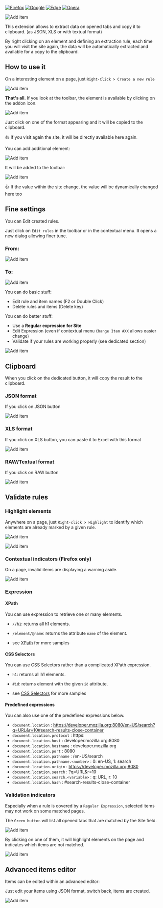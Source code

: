 [![Firefox](https://img.shields.io/badge/Firefox-install--addon-FF7139?style=flat-square&logo=Mozilla%20Firefox)](https://addons.mozilla.org/fr/firefox/addon/extract-data)
[![Google](https://img.shields.io/badge/Chrome-install--addon-4285F4?style=flat-square&logoColor=64a0ff&logo=Google%20Chrome)](https://chrome.google.com/webstore/detail/extract-data/dgojclpdbgnpjclhimcldkapkgnmjbcb)
[![Edge](https://img.shields.io/badge/Edge-install--addon-0078D7?style=flat-square&logoColor=348cee&logo=Microsoft%20Edge)](https://microsoftedge.microsoft.com/addons/detail/kepgpcbkfghmiilchbdgkmagoiimbgep)
[![Opera](https://img.shields.io/badge/Opera-install--addon-FF1B2D?style=flat-square&logoColor=FF1B2D&logo=Opera)](https://addons.opera.com/fr/extensions/details/extract-data/)

![Add item](images/ad-640x248.png)

This extension allows to extract data on opened tabs and copy it to clipboard. (as JSON, XLS or with textual format)

By right clicking on an element and defining an extraction rule, each time you will visit the site again, the data will be automatically extracted and available for a copy to the clipboard.

## How to use it

On a interesting element on a page, just `Right-Click > Create a new rule`

![Add item](images/create-rule.png)

**That's all.** If you look at the toolbar, the element is available by clicking on the addon icon.

![Add item](images/popup-account-raw.png)

Just click on one of the format appearing and it will be copied to the clipboard.

:thumbsup: If you visit again the site, it will be directly available here again.

You can add additional element: 

![Add item](images/add-item.png)

It will be added to the toolbar: 

![Add item](images/add-rule-item.png)

:thumbsup: If the value within the site change, the value will be dynamically changed here too

## Fine settings

You can Edit created rules.

Just click on `Edit rules` in the toolbar or in the contextual menu. It opens a new dialog allowing finer tune.

### From:

![Add item](images/edit-rule-account-raw.png)

### To:

![Add item](images/edit-rule-account.png)

You can do basic stuff:
- Edit rule and item names (F2 or Double Click)
- Delete rules and items (Delete key)

You can do better stuff:
- Use a **Regular expression for Site**
- Edit Expression (even if contextual menu `Change Item #XX` allows easier change)
- Validate if your rules are working properly (see dedicated section)

![Add item](images/popup-account.png)

## Clipboard

When you click on the dedicated button, it will copy the result to the clipboard.

### JSON format

If you click on JSON button

![Add item](images/export-account-json.png)

### XLS format

If you click on XLS button, you can paste it to Excel with this format

![Add item](images/export-account-xls.png)

### RAW/Textual format

If you click on RAW button

![Add item](images/export-account-raw.png)

## Validate rules

### Highlight elements

Anywhere on a page, just `Right-click > Highlight` to identify which elements are already marked by a given rule.

![Add item](images/highlight.png)

![Add item](images/highlighted.png)

### Contextual indicators (Firefox only)

On a page, invalid items are displaying a warning aside.

![Add item](images/issue.png)

### Expression

#### XPath

You can use expression to retrieve one or many elements. 

- `//h1`: returns all h1 elements.

- `/element/@name`: returns the attribute `name` of the element.

- see [XPath](https://developer.mozilla.org/fr/docs/Web/XPath)  for more samples

#### CSS Selectors

You can use CSS Selectors rather than a complicated XPath expression.

- `h1`: returns all h1 elements.

- `#id`: returns element with the given `id` attribute.

- see [CSS Selectors](https://developer.mozilla.org/fr/docs/Web/CSS/CSS_Selectors) for more samples


#### Predefined expressions

You can also use one of the predefined expressions below.

- `document.location` : https://developer.mozilla.org:8080/en-US/search?q=URL&r=10#search-results-close-container
- `document.location.protocol` : https:
- `document.location.host` : developer.mozilla.org:8080
- `document.location.hostname` : developer.mozilla.org
- `document.location.port` : 8080
- `document.location.pathname` : /en-US/search
- `document.location.pathname.<number>` : 0: en-US, 1: search
- `document.location.origin` : https://developer.mozilla.org:8080
- `document.location.search` : ?q=URL&r=10
- `document.location.search.<variable>` : q: URL, r: 10
- `document.location.hash` : #search-results-close-container

### Validation indicators

Especially when a rule is covered by a `Regular Expression`, selected items may not work on some matched pages.

The `Green button` will list all opened tabs that are matched by the Site field.

![Add item](images/list-all-matching-tabs.png)

By clicking on one of them, it will highlight elements on the page and indicates which items are not matched.

![Add item](images/issue-on-tab.png)

## Advanced items editor

Items can be edited within an advanced editor:

Just edit your items using JSON format, switch back, items are created.

![Add item](images/advanced-editor-account.png)
